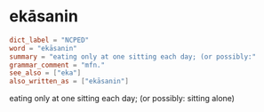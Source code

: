 # ekāsanin

``` toml
dict_label = "NCPED"
word = "ekāsanin"
summary = "eating only at one sitting each day; (or possibly:"
grammar_comment = "mfn."
see_also = ["eka"]
also_written_as = ["ekāsanin"]
```

eating only at one sitting each day; (or possibly: sitting alone)

